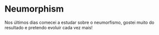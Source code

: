 # Neumorphism

Nos últimos dias comecei a estudar sobre o neumorfismo, gostei muito do resultado e pretendo evoluir cada vez mais!
